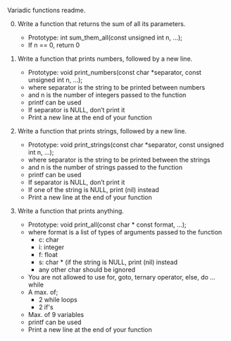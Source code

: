 Variadic functions readme.

0. Write a function that returns the sum of all its parameters.
	* Prototype: int sum_them_all(const unsigned int n, ...);
	* If n == 0, return 0

1. Write a function that prints numbers, followed by a new line.
	* Prototype: void print_numbers(const char *separator, const unsigned int n, ...);
	* where separator is the string to be printed between numbers
	* and n is the number of integers passed to the function
	* printf can be used
	* If separator is NULL, don’t print it
	* Print a new line at the end of your function

2. Write a function that prints strings, followed by a new line.
	* Prototype: void print_strings(const char *separator, const unsigned int n, ...);
	* where separator is the string to be printed between the strings
	* and n is the number of strings passed to the function
	* printf can be used
	* If separator is NULL, don’t print it
	* If one of the string is NULL, print (nil) instead
	* Print a new line at the end of your function

3. Write a function that prints anything.
	* Prototype: void print_all(const char * const format, ...);
	* where format is a list of types of arguments passed to the function
		* c: char
		* i: integer
		* f: float
		* s: char * (if the string is NULL, print (nil) instead
		* any other char should be ignored
	* You are not allowed to use for, goto, ternary operator, else, do ... while
	* A max. of;
		* 2 while loops
		* 2 if's
	* Max. of 9 variables
	* printf can be used
	* Print a new line at the end of your function
